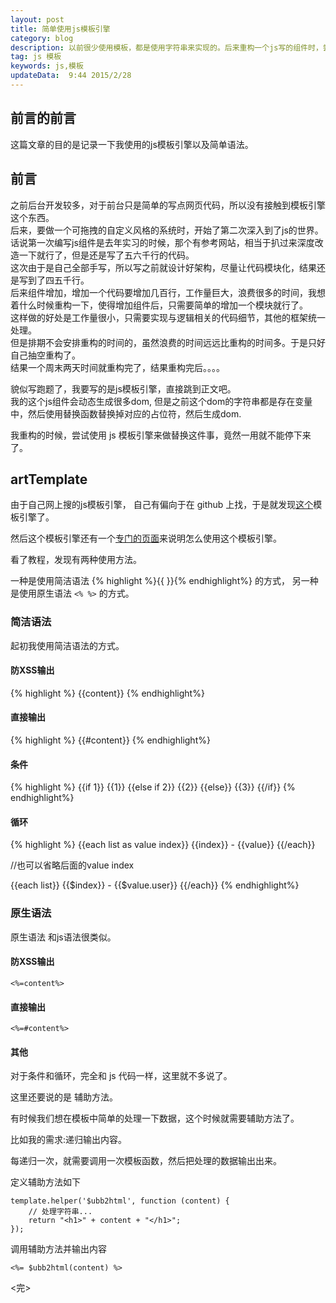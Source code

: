 ```yaml
---  
layout: post  
title: 简单使用js模板引擎
category: blog  
description: 以前很少使用模板，都是使用字符串来实现的。后来重构一个js写的组件时，尝试了一下js的模板，代码清晰多了。
tag: js 模板
keywords: js,模板   
updateData:  9:44 2015/2/28
---  
```


## 前言的前言

这篇文章的目的是记录一下我使用的js模板引擎以及简单语法。  


## 前言

之前后台开发较多，对于前台只是简单的写点网页代码，所以没有接触到模板引擎这个东西。  
后来，要做一个可拖拽的自定义风格的系统时，开始了第二次深入到了js的世界。  
话说第一次编写js组件是去年实习的时候，那个有参考网站，相当于扒过来深度改造一下就行了，但是还是写了五六千行的代码。  
这次由于是自己全部手写，所以写之前就设计好架构，尽量让代码模块化，结果还是写到了四五千行。  
后来组件增加，增加一个代码要增加几百行，工作量巨大，浪费很多的时间，我想着什么时候重构一下，使得增加组件后，只需要简单的增加一个模块就行了。  
这样做的好处是工作量很小，只需要实现与逻辑相关的代码细节，其他的框架统一处理。  
但是排期不会安排重构的时间的，虽然浪费的时间远远比重构的时间多。于是只好自己抽空重构了。  
结果一个周末两天时间就重构完了，结果重构完后。。。。


貌似写跑题了，我要写的是js模板引擎，直接跳到正文吧。  
我的这个js组件会动态生成很多dom, 但是之前这个dom的字符串都是存在变量中，然后使用替换函数替换掉对应的占位符，然后生成dom.  

我重构的时候，尝试使用 js 模板引擎来做替换这件事，竟然一用就不能停下来了。


## artTemplate

由于自己网上搜的js模板引擎， 自己有偏向于在 github 上找，于是就发现[这个][js-artTemplate-github]模板引擎了。  

然后这个模板引擎还有一个[专门的页面][js-artTemplate-page]来说明怎么使用这个模板引擎。  

看了教程，发现有两种使用方法。  

一种是使用简洁语法 {% highlight %}{{ }}{% endhighlight%} 的方式， 另一种是使用原生语法 `<% %>` 的方式。  


### 简洁语法

起初我使用简洁语法的方式。  

#### 防XSS输出

{% highlight %}
{{content}}
{% endhighlight%}


#### 直接输出

{% highlight %}
{{#content}}
{% endhighlight%}


#### 条件

{% highlight %}
{{if 1}}
    {{1}}
{{else if 2}}
    {{2}}
{{else}}
    {{3}}
{{/if}}
{% endhighlight%}

#### 循环


{% highlight %}
{{each list as value index}}
    {{index}} - {{value}}
{{/each}}

//也可以省略后面的value index

{{each list}}
    {{$index}} - {{$value.user}}
{{/each}}
{% endhighlight%}


### 原生语法

原生语法 和js语法很类似。  

#### 防XSS输出

```
<%=content%>
```


#### 直接输出

```
<%=#content%>
```

#### 其他

对于条件和循环，完全和 js 代码一样，这里就不多说了。  

这里还要说的是 辅助方法。  

有时候我们想在模板中简单的处理一下数据，这个时候就需要辅助方法了。  

比如我的需求:递归输出内容。  

每递归一次，就需要调用一次模板函数，然后把处理的数据输出出来。  

定义辅助方法如下

```
template.helper('$ubb2html', function (content) {
    // 处理字符串...
    return "<h1>" + content + "</h1>";
});
```

调用辅助方法并输出内容

```
<%= $ubb2html(content) %>
```


<完>

[js-artTemplate-page]: http://aui.github.io/artTemplate/
[js-artTemplate-github]: https://github.com/aui/artTemplate
